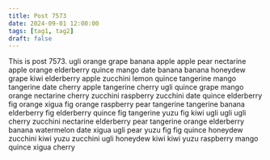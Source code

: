 ```yaml
---
title: Post 7573
date: 2024-09-01 12:00:00
tags: [tag1, tag2]
draft: false
---
```

This is post 7573.
ugli
orange
grape
banana
apple
apple
pear
nectarine
apple
orange
elderberry
quince
mango
date
banana
banana
honeydew
grape
kiwi
elderberry
apple
zucchini
lemon
quince
tangerine
mango
tangerine
date
cherry
apple
tangerine
cherry
ugli
quince
grape
mango
orange
nectarine
cherry
zucchini
raspberry
zucchini
date
quince
elderberry
fig
orange
xigua
fig
orange
raspberry
pear
tangerine
tangerine
banana
elderberry
fig
elderberry
quince
fig
tangerine
yuzu
fig
kiwi
ugli
ugli
ugli
cherry
zucchini
nectarine
elderberry
pear
tangerine
orange
elderberry
banana
watermelon
date
xigua
ugli
pear
yuzu
fig
fig
quince
honeydew
zucchini
kiwi
yuzu
zucchini
ugli
honeydew
kiwi
kiwi
yuzu
raspberry
mango
quince
xigua
cherry
